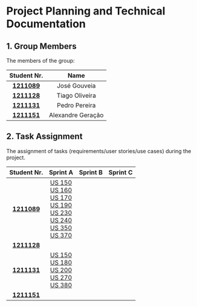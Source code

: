 # Project Planning and Technical Documentation

## 1. Group Members

The members of the group:

|           Student Nr.            |       Name        |
|:--------------------------------:|:-----------------:|
| **[1211089](1211089/readme.md)** |   José Gouveia    |
| **[1211128](1211128/readme.md)** |  Tiago Oliveira   |
| **[1211131](1211131/readme.md)** |   Pedro Pereira   |
| **[1211151](1211151/readme.md)** | Alexandre Geração |



## 2. Task Assignment

The assignment of tasks (requirements/user stories/use cases) during the project.

|           Student Nr.            |                                                                           Sprint A                                                                           | Sprint B | Sprint C |
|:--------------------------------:|:------------------------------------------------------------------------------------------------------------------------------------------------------------:|:--------:|:--------:|
| **[1211089](1211089/readme.md)** | [US 150](US_150/readme.md) <br> [US 160](US_160/readme.md) <br> [US 170](US_170/readme.md) <br> [US 190](US_190/readme.md) <br> [US 230](US_230/readme.md) <br> [US 240](US_240/readme.md) <br> [US 350](US_350/readme.md) <br> [US 370](US_370/readme.md)                                                                                                                                                                |          |          |
| **[1211128](1211128/readme.md)** |                                                                                                                                                              |          |          |
| **[1211131](1211131/readme.md)** |  [US 150](US_150/readme.md) <br> [US 180](US_180/readme.md) <br> [US 200](US_200/readme.md) <br> [US 270](US_270/readme.md) <br> [US 380](US_380/readme.md)  |          |          |
| **[1211151](1211151/readme.md)** |                                                                                                                                                              |          |          |
